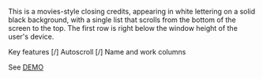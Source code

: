 This is a movies-style closing credits, appearing in white lettering on a solid black background, with a single list that scrolls from the bottom of the screen to the top. The first row is right below the window height of the user's device.

Key features
[/] Autoscroll
[/] Name and work columns

See [DEMO](https://kietpawpan.github.io/credit/)
